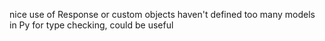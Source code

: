 nice use of Response or custom objects
haven't defined too many models in Py for type checking, could be useful
